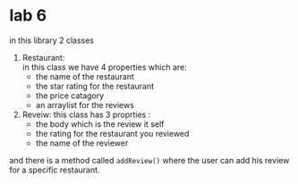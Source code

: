 # lab 6

in this library 2 classes 
1. Restaurant:  
in this class we have 4 properties which are:  
   - the name of the restaurant 
   - the star rating for the restaurant
   - the price catagory
   - an arraylist for the reviews 
2. Reveiw: 
this class has 3 proprties :
   - the body which is the review it self
   - the rating for the restaurant you reviewed 
   - the name of the reviewer

and there is a method called `addReview()` where the user can add his review for a specific restaurant.